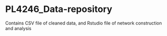 # PL4246_Data-repository
Contains CSV file of cleaned data, and Rstudio file of network construction and analysis 
